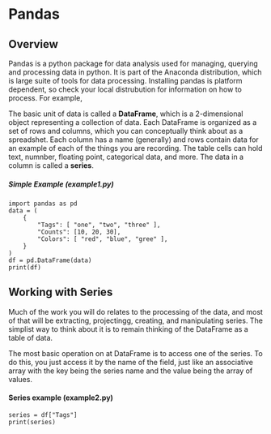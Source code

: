# Pandas

## Overview

Pandas is a python package for data analysis used for managing, querying and processing data in python.  It is part of the Anaconda distribution, which is large suite of tools for data processing.  Installing pandas is platform dependent, so check your local distrubution for information on how to process.  For example, 

The basic unit of data is called a **DataFrame**, which is a 2-dimensional object representing a collection of data.  Each DataFrame is organized as a set of rows and columns, which you can conceptually think about as a spreadshet.  Each column has a name (generally) and rows contain data for an example of each of the things you are recording.  The table cells can hold text, numnber, floating point, categorical data, and more.  The data in a column is called a **series**.

##### Simple Example (example1.py)

    import pandas as pd
    data = (
        {
            "Tags": [ "one", "two", "three" ],
            "Counts": [10, 20, 30],
            "Colors": [ "red", "blue", "gree" ],
        }
    )
    df = pd.DataFrame(data)
    print(df)

## Working with Series

Much of the work you will do relates to the processing of the data, and most of that will be extracting, projectingg, creating, and manipulating series.  The simplist way to think about it is to remain thinking of the DataFrame as a table of data.

The most basic operation on at DataFrame is to access one of the series.  To do this, you just access it by the name of the field, just like an associative array with the key being the series name and the value being the array of values.

#### Series example (example2.py)

    series = df["Tags"]
    print(series)